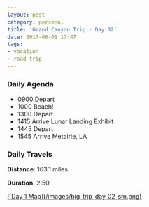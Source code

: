 ```yaml
---
layout: post
category: personal
title: 'Grand Canyon Trip - Day 02'
date: 2017-06-01 17:47
tags:
- vacation
- road trip
---
```


### Daily Agenda
- 0900 Depart
- 1000 Beach!
- 1300 Depart
- 1415 Arrive Lunar Landing Exhibit
- 1445 Depart
- 1545 Arrive Metairie, LA


### Daily Travels

__Distance__: 163.1 miles

__Duration__: 2:50

<a href="/images/big_trip_day_02.png" target="_blank">
![Day 1 Map](/images/big_trip_day_02_sm.png)
</a>